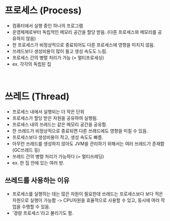 # 프로세스 (Process)
- 컴퓨터에서 실행 중인 하나의 프로그램
- 운영체제로부터 독립적인 메모리 공간을 할당 받음. (다른 프로세스와 메모리를 공유하지 않음)
- 한 프로세스가 비정상적으로 종료되어도 다른 프로세스에 영향을 미치지 않음.
- 쓰레드보다 생성비용이 많이 들고 생성 속도도 느림.
- 프로세스 간의 병렬 처리가 가능 (= 멀티프로세싱)
- ex. 각각의 독립된 집

<br>

# 쓰레드 (Thread)
- 프로세스 내에서 실행되는 더 작은 단위
- 프로세스가 할당 받은 자원을 공유하여 실행됨.
- 프로세스 내의 쓰레드는 같은 메모리 공간을 공유함.
- 한 쓰레드가 비정상적으로 종료되면 다른 쓰레드에도 영향을 미칠 수 있음.
- 프로세스보다 생성비용이 적고, 생성 속도도 빠름.
- 아무런 쓰레드를 생성하지 않아도 JVM을 관리하기 위해서는 여러 쓰레드가 존재함(GC쓰레드 등)
- 쓰레드 간의 병렬 처리가 가능하다 (= 멀티쓰레딩)
- ex. 한 집 안에 있는 여러 방.


## 쓰레드를 사용하는 이유
- 프로세스를 실행하는 데는 많은 자원이 필요한데 쓰레드는 프로세스보다 보다 적은 자원으로 실행이 가능함 -> CPU자원을 효율적으로 사용할 수 있고, 동시에 여러 작업을 수행할 수 있음. 
- '경량 프로세스'라고 불리기도 함.
